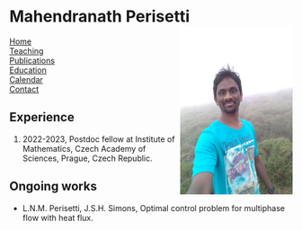 
<h1>
   Mahendranath Perisetti 
   <img src='WhatsApp Ima.jpg' style="float:right;width:200px;height:300px;" />
</h1>
<nav>

   <p>
   <a href="index.html">Home</a><br>
   <a href="teaching.html">Teaching</a><br>
   <a href="publication.html">Publications</a><br>
   <a href="education.html">Education</a><br>
   <a href="cal.html">Calendar</a><br>
   <a href="contact.html">Contact</a>
   </p>

<p style="text-align:center">
   
<h2> Experience</h2>

<ol>
   <li>2022-2023, Postdoc fellow at Institute of Mathematics, Czech Academy of Sciences, Prague, Czech Republic. </li>
</ol> 



<h2> Ongoing works</h2>

* L.N.M. Perisetti, J.S.H. Simons, Optimal control problem for multiphase flow with heat flux.  

